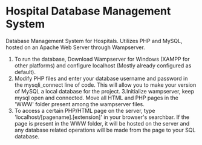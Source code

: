 # Hospital Database Management System
Database Management System for Hospitals. Utilizes PHP and MySQL, hosted on an Apache Web Server through Wampserver.
1. To run the database, Download Wampserver for Windows (XAMPP for other platforms) and configure localhost (Mostly already configured as 
   default).
2. Modify PHP files and enter your database username and password in the mysqli_connect line of code. This will allow you to make your version 
   of   MySQL a local database for the project.
3.Initialize wampserver, keep mysql open and connected. Move all HTML and PHP pages in the 'WWW' folder present among the wampserver files.
4. To access a certain PHP/HTML page on the server, type 'localhost/[pagename].[extension]' in your browser's searchbar. If the page is present
    in the WWW folder, it will be hosted on the server and any database related operations will be made from the page to your SQL database.
